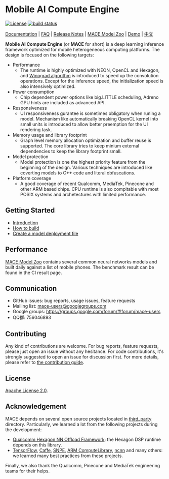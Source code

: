 # Mobile AI Compute Engine
[![License](https://img.shields.io/badge/License-Apache%202.0-blue.svg)](LICENSE)
[![build status](http://v9.git.n.xiaomi.com/deep-computing/mace/badges/master/build.svg)](http://v9.git.n.xiaomi.com/deep-computing/mace/pipelines)

[Documentation](docs) |
[FAQ](docs/faq.md) |
[Release Notes](RELEASE.md) |
[MACE Model Zoo](https://github.com/XiaoMi/mace-models) |
[Demo](mace/examples/android) |
[中文](README_zh.md)

**Mobile AI Compute Engine** (or **MACE** for short) is a deep learning inference framework optimized for
mobile heterogeneous computing platforms. The design is focused on the following
targets:
* Performance
  * The runtime is highly optimized with NEON, OpenCL and Hexagon, and
    [Winograd algorithm](https://arxiv.org/abs/1509.09308) is introduced to
    speed up the convolution operations. Except for the inference speed, the
    initialization speed is also intensively optimized.
* Power consumption
  * Chip dependent power options like big.LITTLE scheduling, Adreno GPU hints are
    included as advanced API.
* Responsiveness
  * UI responsiveness gurantee is sometimes obligatory when runing a model.
    Mechanism like automatically breaking OpenCL kernel into small units is
    introduced to allow better preemption for the UI rendering task.
* Memory usage and library footprint
  * Graph level memory allocation optimization and buffer reuse is supported.
    The core library tries to keep minium external dependencies to keep the
    library footprint small.
* Model protection
  * Model protection is one the highest priority feature from the beginning of 
    the design. Various techniques are introduced like coverting models to C++
    code and literal obfuscations.
* Platform coverage
  * A good coverage of recent Qualcomm, MediaTek, Pinecone and other ARM based
    chips. CPU runtime is also compitable with most POSIX systems and
    archetectures with limited performance.

## Getting Started
* [Introduction](docs/getting_started/introduction.rst)
* [How to build](docs/getting_started/how_to_build.rst)
* [Create a model deployment file](docs/getting_started/create_a_model_deployment.rst)

## Performance
[MACE Model Zoo](https://github.com/XiaoMi/mace-models) contains
several common neural networks models and built daily against a list of mobile
phones. The benchmark result can be found in the CI result page.

## Communication
* GitHub issues: bug reports, usage issues, feature requests
* Mailing list: [mace-users@googlegroups.com](mailto:mace-users@googlegroups.com)
* Google groups: https://groups.google.com/forum/#!forum/mace-users
* QQ群: 756046893

## Contributing
Any kind of contributions are welcome. For bug reports, feature requests,
please just open an issue without any hesitance. For code contributions, it's
strongly suggested to open an issue for discussion first. For more details,
please refer to [the contribution guide](docs/development/contributing.md).

## License
[Apache License 2.0](LICENSE).

## Acknowledgement
MACE depends on several open source projects located in
[third_party](third_party) directory. Particularly, we learned a lot from
the following projects during the development:
* [Qualcomm Hexagon NN Offload Framework](https://source.codeaurora.org/quic/hexagon_nn/nnlib): the Hexagon DSP runtime
  depends on this library.
* [TensorFlow](https://github.com/tensorflow/tensorflow),
  [Caffe](https://github.com/BVLC/caffe),
  [SNPE](https://developer.qualcomm.com/software/snapdragon-neural-processing-engine-ai),
  [ARM ComputeLibrary](https://github.com/ARM-software/ComputeLibrary),
  [ncnn](https://github.com/Tencent/ncnn) and many others: we learned many best
  practices from these projects.

Finally, we also thank the Qualcomm, Pinecone and MediaTek engineering teams for
their helps.
